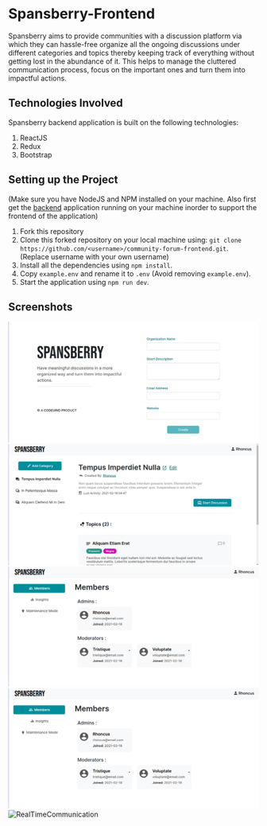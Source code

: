 # Spansberry-Frontend
Spansberry aims to provide communities with a discussion platform via which they can hassle-free organize all the ongoing discussions under different categories and topics thereby keeping track of everything without getting lost in the abundance of it. This helps to manage the cluttered communication process, focus on the important ones and turn them into impactful actions.

## Technologies Involved
Spansberry backend application is built on the following technologies:
1. ReactJS 
2. Redux 
3. Bootstrap

##  Setting up the Project
(Make sure you have NodeJS and NPM installed on your machine. Also first get the [backend](https://github.com/codeuino/community-forum-backend) application running on your machine inorder to support the frontend of the application)
1. Fork this repository
2. Clone this forked repository on your local machine using: 
`git clone https://github.com/<username>/community-forum-frontend.git`. (Replace username with your own username)
3. Install all the dependencies using `npm install`.
4. Copy `example.env` and rename it to `.env` (Avoid removing `example.env`).
5. Start the application using `npm run dev`.

## Screenshots
![Setup](/screenshots/SetupPage.png)
![Dashboard](/screenshots/Dashboard.png)
![AdminDashboard](/screenshots/AdminDashboard.png)
![AdminDashboard](/screenshots/AdminDashboard.png)
![RealTimeCommunication](/screenshots/RealTimeCommunication.gif)
